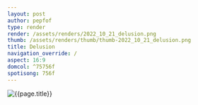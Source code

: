 ```yaml
---
layout: post
author: pepfof
type: render
render: /assets/renders/2022_10_21_delusion.png
thumb: /assets/renders/thumb/thumb-2022_10_21_delusion.png
title: Delusion
navigation_override: /
aspect: 16:9
domcol: ^75756f
spotisong: 756f
---
```


<!--USER BEGIN 1-->

<!--USER END 1-->
<img src = "{{ page.render }}" class="image_main" alt="{{page.title}}">

<!--more-->
<!--USER BEGIN 2-->

<!--USER END 2-->


